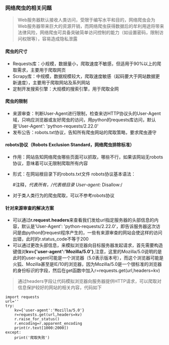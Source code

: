 ### 网络爬虫的相关问题
>Web服务器默认接收人类访问，受限于编写水平和目的，网络爬虫会为Web服务器带来巨大的资源开销，而网络爬虫获得数据后的牟利用途将带来法律风险，网络爬虫可具备突破简单访问控制的能力（如设置密码，限制访问权限等），容易造成隐私泄露
#### 爬虫的尺寸
- Requests库：小规模，数据量小，爬取速度不敏感，但适用于90%以上的爬取需求，主要用于爬取网页
- Scrapy库：中规模，数据规模较大，爬取速度敏感（起码要大于网站数据更新速度），主要用于爬取网站及系列网站 
- 定制开发搜索引擎：大规模的搜索引擎，用于爬取全网
#### 爬虫的限制
- 来源审查：判断User-Agent进行限制，检查来访HTTP协议头的User-Agent域，只响应浏览器或友好爬虫的访问，用python的requests库访问，默认是'User-Agent': 'python-requests/2.22.0'
- 发布公告：robots.txt协议，告知所有爬虫网站的爬取策略，要求爬虫遵守
#### robots协议（Robots Exclusion Standard，网络爬虫排除标准）
- 作用：网站告知网络爬虫哪些页面可以抓取，哪些不行，如果该网站无robots协议，意味着可以无限制爬取所有内容
- 形式：在网站根目录下的robots.txt文件
robots协议基本语法：

    #注释，*代表所有，/代表根目录
    User-agent:*
    Disallow:/
    
- 对于类人类行为的爬虫爬取，可以不参考robots协议
#### 针对来源审查的解决方案
- 可以通过**r.request.headers**来查看我们发给url指定服务器的头部信息的内容，默认是'User-Agent': 'python-requests/2.22.0'，即告诉服务器这次访问是由python的request程序产生的，一些有来源审查的网站会使这样的访问出错，此时的r.status_code不等于200
- 可以通过更改头部信息，来模拟浏览器向目标服务器发起请求，首先需要构造键值对**kv={'user-agent':'Mozilla/5.0'}**,注意，这里的Mozilla/5.0说明的是此时的user-agent可能是一个浏览器（5.0表示版本号），而这个浏览器可能是火狐、Mozilla甚至是IE/10的浏览器，因为Mozilla/5.0是一个很标准的浏览器的身份标识的字段，然后在get函数中加入r=requests.get(url,headers=kv)
>通过headers字段让代码模拟浏览器向服务器提供HTTP请求，可以爬取对信息保护较好的网站的相关内容，代码如下

    import requests
    url=''
    try:
        kv={'user-agent':'Mozilla/5.0'}
        r=requests.get(url,headers=kv)
        r.raise_for_status()
        r.encoding=r.apparent_encoding
        print(r.text[1000:2000])
    except:
        print('爬取失败')

